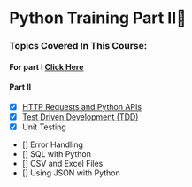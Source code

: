 # Python Training Part II:snake:

### Topics Covered In This Course:

#### For part I [Click Here](/docs/Week3_Python%20)

#### Part II
- [x] [HTTP Requests and Python APIs](APIs)
- [x] [Test Driven Development (TDD)](Test_Driven_Development)
- [x] Unit Testing
- [] Error Handling
- [] SQL with Python
- [] CSV and Excel Files 
- [] Using JSON with Python


